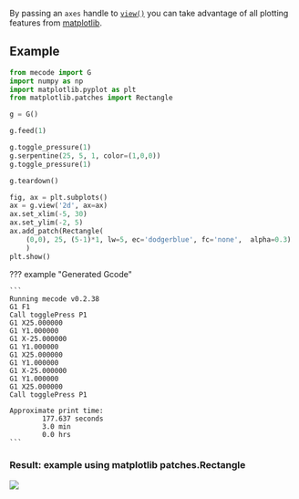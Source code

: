 By passing an `axes` handle to [`view()`](/mecode/api-reference/mecode/#mecode.main.G.view) you can take advantage of all plotting features from [matplotlib](https://matplotlib.org).

## Example

```python
from mecode import G
import numpy as np
import matplotlib.pyplot as plt
from matplotlib.patches import Rectangle

g = G()

g.feed(1)

g.toggle_pressure(1)
g.serpentine(25, 5, 1, color=(1,0,0))
g.toggle_pressure(1)

g.teardown()

fig, ax = plt.subplots()
ax = g.view('2d', ax=ax)
ax.set_xlim(-5, 30)
ax.set_ylim(-2, 5)
ax.add_patch(Rectangle(
    (0,0), 25, (5-1)*1, lw=5, ec='dodgerblue', fc='none',  alpha=0.3)
    )
plt.show()
```


??? example "Generated Gcode"

    ```
    Running mecode v0.2.38
    G1 F1
    Call togglePress P1
    G1 X25.000000
    G1 Y1.000000
    G1 X-25.000000
    G1 Y1.000000
    G1 X25.000000
    G1 Y1.000000
    G1 X-25.000000
    G1 Y1.000000
    G1 X25.000000
    Call togglePress P1

    Approximate print time: 
            177.637 seconds 
            3.0 min 
            0.0 hrs
    ```

### Result: example using matplotlib patches.Rectangle 
![](/mecode/assets/images/visualization_example.png)